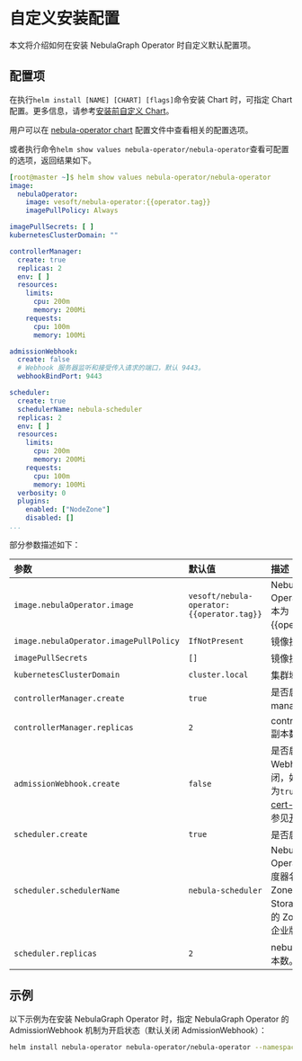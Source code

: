 # 自定义安装配置

本文将介绍如何在安装 NebulaGraph Operator 时自定义默认配置项。

## 配置项

在执行`helm install [NAME] [CHART] [flags]`命令安装 Chart 时，可指定 Chart 配置。更多信息，请参考[安装前自定义 Chart](https://helm.sh/docs/intro/using_helm/#customizing-the-chart-before-installing)。

用户可以在 [nebula-operator chart](https://github.com/vesoft-inc/nebula-operator/blob/v{{operator.release}}/charts/nebula-operator/values.yaml) 配置文件中查看相关的配置选项。

或者执行命令`helm show values nebula-operator/nebula-operator`查看可配置的选项，返回结果如下。

```yaml
[root@master ~]$ helm show values nebula-operator/nebula-operator   
image:
  nebulaOperator:
    image: vesoft/nebula-operator:{{operator.tag}}
    imagePullPolicy: Always

imagePullSecrets: [ ]
kubernetesClusterDomain: ""

controllerManager:
  create: true
  replicas: 2
  env: [ ]
  resources:
    limits:
      cpu: 200m
      memory: 200Mi
    requests:
      cpu: 100m
      memory: 100Mi

admissionWebhook:
  create: false
  # Webhook 服务器监听和接受传入请求的端口，默认 9443。
  webhookBindPort: 9443

scheduler:
  create: true
  schedulerName: nebula-scheduler
  replicas: 2
  env: [ ]
  resources:
    limits:
      cpu: 200m
      memory: 200Mi
    requests:
      cpu: 100m
      memory: 100Mi
  verbosity: 0
  plugins:
    enabled: ["NodeZone"]
    disabled: [] 
...
```

部分参数描述如下：

| 参数                                   | 默认值                          | 描述                                  |
| :------------------------------------- | :------------------------------ | :----------------------------------------- |
| `image.nebulaOperator.image`           | `vesoft/nebula-operator:{{operator.tag}}` | NebulaGraph Operator 的镜像，版本为{{operator.release}}。 |
| `image.nebulaOperator.imagePullPolicy` | `IfNotPresent`                  | 镜像拉取策略。                            |
| `imagePullSecrets`                     | `[]`                               | 镜像拉取密钥。                            |
| `kubernetesClusterDomain`              | `cluster.local`           | 集群域名。                                |
| `controllerManager.create`             | `true`                          | 是否启用 controller-manager。              |
| `controllerManager.replicas`           | `2`                             | controller-manager 副本数。                 |
| `admissionWebhook.create`              | `false`                          | 是否启用 Admission Webhook。默认关闭，如需开启，需设置为`true`并且需要安装 [cert-manager](https://cert-manager.io/docs/installation/helm/)。详情参见[开启准入控制](../4.cluster-administration/4.7.security/4.7.2.enable-admission-control.md)。 |
| `scheduler.create`                     | `true`                          | 是否启用 Scheduler。                       |
| `scheduler.schedulerName`              | `nebula-scheduler`              | NebulaGraph Operator 自定义的调度器名称。用于开启 Zone 时，均匀调度 Storage Pods 到不同的 Zone 中。仅适用于企业版集群。|              
| `scheduler.replicas`                   | `2`                             | nebula-scheduler 副本数。                  |

## 示例

以下示例为在安装 NebulaGraph Operator 时，指定 NebulaGraph Operator 的 AdmissionWebhook 机制为开启状态（默认关闭 AdmissionWebhook）：

```bash
helm install nebula-operator nebula-operator/nebula-operator --namespace=<nebula-operator-system> --set admissionWebhook.create=true
```